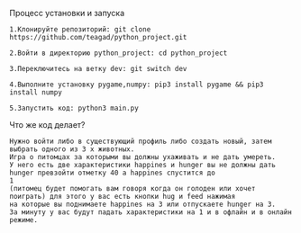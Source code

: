 Процесс установки и запуска

    1.Клонируйте репозиторий: git clone https://github.com/teagad/python_project.git

    2.Войти в директорию python_project: cd python_project

    3.Переключитесь на ветку dev: git switch dev
    
    4.Выполните установку pygame,numpy: pip3 install pygame && pip3 install numpy
    
    5.Запустить код: python3 main.py

Что же код делает?

    Нужно войти либо в существующий профиль либо создать новый, затем выбрать одного из 3 х животных.
    Игра о питомцах за которыми вы должны ухаживать и не дать умереть.
    У него есть две характеристики happines и hunger вы не должны дать hunger превзойти отметку 40 а happines спустится до
    1
    (питомец будет помогать вам говоря когда он голоден или хочет поиграть) для этого у вас есть кнопки hug и feed нажимая
    на которые вы поднимаете happines на 3 или отпускаете hunger на 3.
    За минуту у вас будут падать характеристики на 1 и в офлайн и в онлайн режиме.